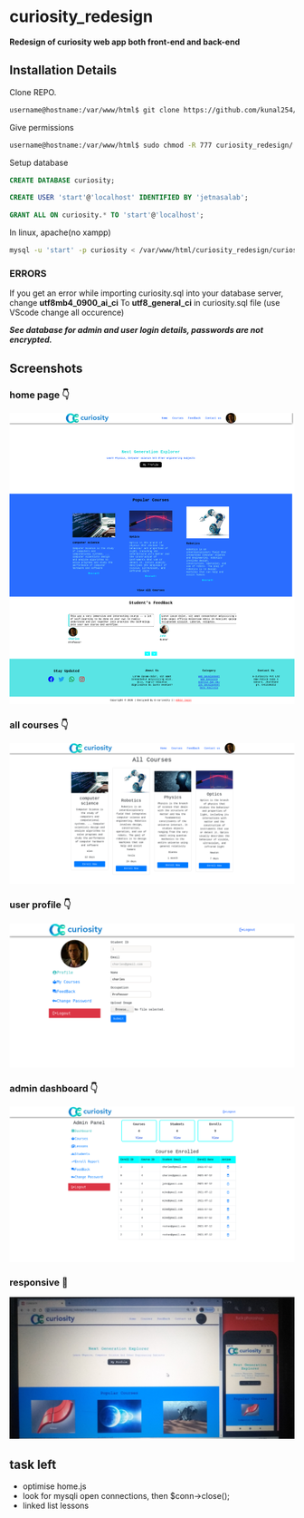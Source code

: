 # curiosity_redesign
 **Redesign of curiosity web app both front-end and back-end**
 
## Installation Details
 Clone REPO.  
 ```bash
 username@hostname:/var/www/html$ git clone https://github.com/kunal254/curiosity_redesign.git  
 ```
 
 Give permissions 
 ```bash
 username@hostname:/var/www/html$ sudo chmod -R 777 curiosity_redesign/
 ```
 
 Setup database  
 ```sql
 CREATE DATABASE curiosity;  
 ```
 ```sql
 CREATE USER 'start'@'localhost' IDENTIFIED BY 'jetnasalab';  
 ```
 ```sql
 GRANT ALL ON curiosity.* TO 'start'@'localhost';  
 ```
   
   In linux, apache(no xampp)
   ```bash
   mysql -u 'start' -p curiosity < /var/www/html/curiosity_redesign/curiosity.sql  
   ```
   ### ERRORS
   If you get an error while importing curiosity.sql into your database server, 
   change **utf8mb4_0900_ai_ci** To **utf8_general_ci** in curiosity.sql file (use VScode change all occurence)

   ***See database for admin and user login details, passwords are not encrypted.***  
   
## Screenshots
### home page :point_down:
<kbd>![home page](https://github.com/kunal254/curiosity_redesign/blob/main/screens/HOME%20CURIOSITY.png)</kbd>
### all courses :point_down:
<kbd>![all courses](https://github.com/kunal254/curiosity_redesign/blob/main/screens/All%20Courses.png)</kbd>
### user profile :point_down:
<kbd>![user profile](https://github.com/kunal254/curiosity_redesign/blob/main/screens/user%20profile.png)</kbd>
### admin dashboard :point_down:
<kbd>![admin dashboard](https://github.com/kunal254/curiosity_redesign/blob/main/screens/Dashboard.png)</kbd>
### responsive :see_no_evil:
<kbd>![responsive](https://github.com/kunal254/curiosity_redesign/blob/main/screens/IMG_20210711_205656.jpg)</kbd>

## task left 
* optimise home.js
* look for mysqli open connections, then $conn->close();
* linked list lessons 
